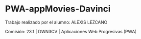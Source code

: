 # PWA-appMovies-Davinci
Trabajo realizado por el alumno: ALEXIS LEZCANO

Comisión: 23.1 | DWN3CV | Aplicaciones Web Progresivas (PWA)
